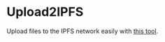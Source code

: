# Upload2IPFS

Upload files to the IPFS network easily with [this tool](https://ipfs.oversas.org/ipfs/QmeXBpmGoHQeFgMPBznHw9BNCz8DJ1TXLJwJi3aTEqaBzN?filename=index.html).
